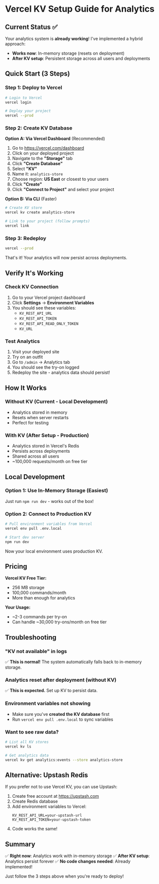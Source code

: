 # Vercel KV Setup Guide for Analytics

## Current Status ✅
Your analytics system is **already working**! I've implemented a hybrid approach:
- **Works now**: In-memory storage (resets on deployment)
- **After KV setup**: Persistent storage across all users and deployments

## Quick Start (3 Steps)

### Step 1: Deploy to Vercel
```bash
# Login to Vercel
vercel login

# Deploy your project
vercel --prod
```

### Step 2: Create KV Database

**Option A: Via Vercel Dashboard** (Recommended)
1. Go to https://vercel.com/dashboard
2. Click on your deployed project
3. Navigate to the **"Storage"** tab
4. Click **"Create Database"**
5. Select **"KV"**
6. Name it: `analytics-store`
7. Choose region: **US East** or closest to your users
8. Click **"Create"**
9. Click **"Connect to Project"** and select your project

**Option B: Via CLI** (Faster)
```bash
# Create KV store
vercel kv create analytics-store

# Link to your project (follow prompts)
vercel link
```

### Step 3: Redeploy
```bash
vercel --prod
```

That's it! Your analytics will now persist across deployments.

## Verify It's Working

### Check KV Connection
1. Go to your Vercel project dashboard
2. Click **Settings** → **Environment Variables**
3. You should see these variables:
   - `KV_REST_API_URL`
   - `KV_REST_API_TOKEN`
   - `KV_REST_API_READ_ONLY_TOKEN`
   - `KV_URL`

### Test Analytics
1. Visit your deployed site
2. Try on an outfit
3. Go to `/admin` → Analytics tab
4. You should see the try-on logged
5. Redeploy the site - analytics data should persist!

## How It Works

### Without KV (Current - Local Development)
- Analytics stored in memory
- Resets when server restarts
- Perfect for testing

### With KV (After Setup - Production)
- Analytics stored in Vercel's Redis
- Persists across deployments
- Shared across all users
- ~100,000 requests/month on free tier

## Local Development

### Option 1: Use In-Memory Storage (Easiest)
Just run `npm run dev` - works out of the box!

### Option 2: Connect to Production KV
```bash
# Pull environment variables from Vercel
vercel env pull .env.local

# Start dev server
npm run dev
```

Now your local environment uses production KV.

## Pricing

**Vercel KV Free Tier:**
- 256 MB storage
- 100,000 commands/month
- More than enough for analytics

**Your Usage:**
- ~2-3 commands per try-on
- Can handle ~30,000 try-ons/month on free tier

## Troubleshooting

### "KV not available" in logs
✅ **This is normal!** The system automatically falls back to in-memory storage.

### Analytics reset after deployment (without KV)
✅ **This is expected.** Set up KV to persist data.

### Environment variables not showing
- Make sure you've **created the KV database** first
- Run `vercel env pull .env.local` to sync variables

### Want to see raw data?
```bash
# List all KV stores
vercel kv ls

# Get analytics data
vercel kv get analytics:events --store analytics-store
```

## Alternative: Upstash Redis

If you prefer not to use Vercel KV, you can use Upstash:

1. Create free account at https://upstash.com
2. Create Redis database
3. Add environment variables to Vercel:
   ```
   KV_REST_API_URL=your-upstash-url
   KV_REST_API_TOKEN=your-upstash-token
   ```
4. Code works the same!

## Summary

✅ **Right now**: Analytics work with in-memory storage
✅ **After KV setup**: Analytics persist forever
✅ **No code changes needed**: Already implemented!

Just follow the 3 steps above when you're ready to deploy!
